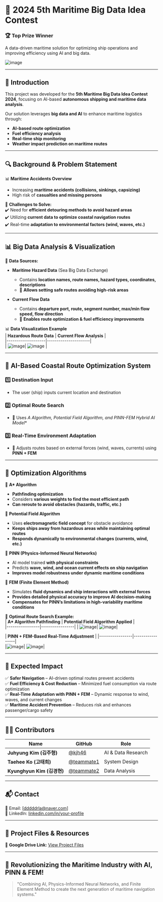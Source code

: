 # 🚢 2024 5th Maritime Big Data Idea Contest  

### 🏆 **Top Prize Winner**  

A data-driven maritime solution for optimizing ship operations and improving efficiency using AI and big data.  

![image](https://github.com/user-attachments/assets/04e0281a-9eb5-47c0-a520-d1a8039d7e14)

---

## 🌊 Introduction  
This project was developed for the **5th Maritime Big Data Idea Contest 2024**, focusing on AI-based **autonomous shipping and maritime data analysis**.  

Our solution leverages **big data and AI** to enhance maritime logistics through:
- **AI-based route optimization**
- **Fuel efficiency analysis**
- **Real-time ship monitoring**
- **Weather impact prediction on maritime routes**  

---

## 🔍 Background & Problem Statement  
📊 **Maritime Accidents Overview**  
- Increasing **maritime accidents (collisions, sinkings, capsizing)**  
- High risk of **casualties and missing persons**  

📌 **Challenges to Solve:**  
✔️ Need for **efficient detouring methods to avoid hazard areas**  
✔️ Utilizing **current data to optimize coastal navigation routes**  
✔️ Real-time **adaptation to environmental factors (wind, waves, etc.)**  

---

## 📊 Big Data Analysis & Visualization  
🔹 **Data Sources:**  
- **Maritime Hazard Data** (Sea Big Data Exchange)  
  - Contains **location names, route names, hazard types, coordinates, descriptions**  
  - 📌 **Allows setting safe routes avoiding high-risk areas**  

- **Current Flow Data**  
  - Contains **departure port, route, segment number, max/min flow speed, flow direction**  
  - 📌 **Enables route optimization & fuel efficiency improvements**  

📊 **Data Visualization Example**  
| **Hazardous Route Data** | **Current Flow Analysis** |  
|--------------------|----------------------|  
| ![image](https://github.com/user-attachments/assets/75534f52-42c1-450e-a9ed-ccf8f23ad224)| ![image](https://github.com/user-attachments/assets/42b64a22-774d-4d96-85f3-39ba5447d0fd)
 |  

---

## 🚀 AI-Based Coastal Route Optimization System  
### **1️⃣ Destination Input**  
- The user (ship) inputs current location and destination  

### **2️⃣ Optimal Route Search**  
- 📌 Uses **A* Algorithm, Potential Field Algorithm, and PINN-FEM Hybrid AI Model**  

### **3️⃣ Real-Time Environment Adaptation**  
- 📌 Adjusts routes based on external forces (wind, waves, currents) using **PINN + FEM**  

---

## 🧠 Optimization Algorithms  
🔹 **A\* Algorithm**  
- **Pathfinding optimization**  
- Considers **various weights to find the most efficient path**  
- **Can reroute to avoid obstacles (hazards, traffic, etc.)**  

🔹 **Potential Field Algorithm**  
- Uses **electromagnetic field concept** for obstacle avoidance  
- **Keeps ships away from hazardous areas while maintaining optimal routes**  
- **Responds dynamically to environmental changes (currents, wind, etc.)**  

🔹 **PINN (Physics-Informed Neural Networks)**
- AI model trained **with physical constraints**
- Predicts **wave, wind, and ocean current effects on ship navigation**
- **Improves model robustness under dynamic maritime conditions**  

🔹 **FEM (Finite Element Method)**
- Simulates **fluid dynamics and ship interactions with external forces**
- **Provides detailed physical accuracy to improve AI decision-making**
- **Compensates for PINN’s limitations in high-variability maritime conditions**  

📌 **Optimal Route Search Example:**  
| **A\* Algorithm Pathfinding** | **Potential Field Algorithm Applied** |  
|-----------------|-----------------| 
| ![image](https://github.com/user-attachments/assets/11f073b2-2c39-4e51-ba22-3fd3f6ce74a0)| ![image](https://github.com/user-attachments/assets/5419a587-6066-4a50-a773-6a1d79e1fc45)|

| **PINN + FEM-Based Real-Time Adjustment** |
|-----------------|-----------------|  
|![image](https://github.com/user-attachments/assets/0d24ac27-402a-41a8-ba19-ec4ffde8eef3)| ![image](https://github.com/user-attachments/assets/c8974407-cf76-4931-8974-a11d6dc01086)|
 

---

## 🌊 Expected Impact  
✅ **Safer Navigation** – AI-driven optimal routes prevent accidents  
✅ **Fuel Efficiency & Cost Reduction** – Minimized fuel consumption via route optimization  
✅ **Real-Time Adaptation with PINN + FEM** – Dynamic response to wind, waves, and current changes  
✅ **Maritime Accident Prevention** – Reduces risk and enhances passenger/cargo safety  

---

## 👨‍💻 Contributors  
| Name | GitHub | Role |  
|------|--------|------|  
| **Juhyung Kim (김주형)** | [@kjh46](https://github.com/kjh46) | AI & Data Research |  
| **Taehee Ko (고태희)** | [@teammate1](https://github.com/teammate1) | System Design |  
| **Kyunghyun Kim (김경현)** | [@teammate2](https://github.com/teammate2) | Data Analysis |  

---

## 📬 Contact  
📧 Email: [dddddrla@naver.com]  
🔗 LinkedIn: [linkedin.com/in/your-profile](https://linkedin.com/in/your-profile)  

---

## 📂 **Project Files & Resources**  
🔗 **Google Drive Link:** [View Project Files](https://drive.google.com/drive/folders/1LA7CYp5MCn1JehssDcKyJpsXnDxoUOOa?usp=sharing)  

---

## 🚀 Revolutionizing the Maritime Industry with AI, PINN & FEM!  
> "Combining AI, Physics-Informed Neural Networks, and Finite Element Method to create the next generation of maritime navigation systems."
